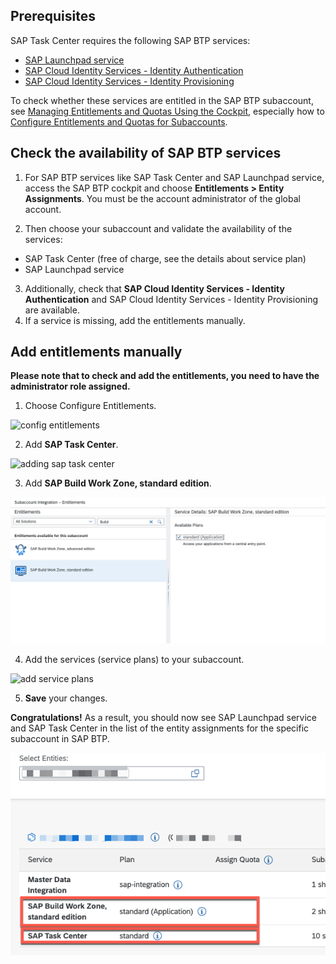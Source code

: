 ## Prerequisites

SAP Task Center requires the following SAP BTP services:

- [SAP Launchpad service](https://help.sap.com/viewer/product/Launchpad_Service/Cloud/en-US)
- [SAP Cloud Identity Services - Identity Authentication](https://discovery-center.cloud.sap/#/serviceCatalog/44f005fe-ae27-4b70-878e-e2429f88d642)
- [SAP Cloud Identity Services - Identity Provisioning](https://help.sap.com/viewer/p/IDENTITY_PROVISIONING)

To check whether these services are entitled in the SAP BTP subaccount, see [Managing Entitlements and Quotas Using the Cockpit](https://help.sap.com/products/BTP/65de2977205c403bbc107264b8eccf4b/c8248745dde24afb91479361de336111.html?version=Cloud), especially how to [Configure Entitlements and Quotas for Subaccounts](https://help.sap.com/products/BTP/65de2977205c403bbc107264b8eccf4b/c8248745dde24afb91479361de336111.html?version=Cloud).

## Check the availability of SAP BTP services

1. For SAP BTP services like SAP Task Center and SAP Launchpad service, access the SAP BTP cockpit and choose **Entitlements > Entity Assignments**.
You must be the account administrator of the global account.

2. Then choose your subaccount and validate the availability of the services:
- SAP Task Center (free of charge, see the details about service plan)
- SAP Launchpad service

3. Additionally, check that **SAP Cloud Identity Services - Identity Authentication** and SAP Cloud Identity Services - Identity Provisioning are available.
4. If a service is missing, add the entitlements manually.

## Add entitlements manually
**Please note that to check and add the entitlements, you need to have the administrator role assigned.**

1. Choose Configure Entitlements.

![config entitlements](images/btp_services_config_entitlement.png)

2. Add **SAP Task Center**.

![adding sap task center](images/btp_services_task_center_entitlement.png)

3. Add **SAP Build Work Zone, standard edition**.

![adding sap build wz, standard edition](images/btp_services_bwzs_entitlement.png)

4. Add the services (service plans) to your subaccount.

![add service plans](images/btp_services_add_service_plans.png)

5. **Save** your changes.

**Congratulations!** As a result, you should now see SAP Launchpad service and SAP Task Center in the list of the entity assignments for the specific subaccount in SAP BTP.

![check btp entitlements after save](images/btp_services_entitlement_check.png)

